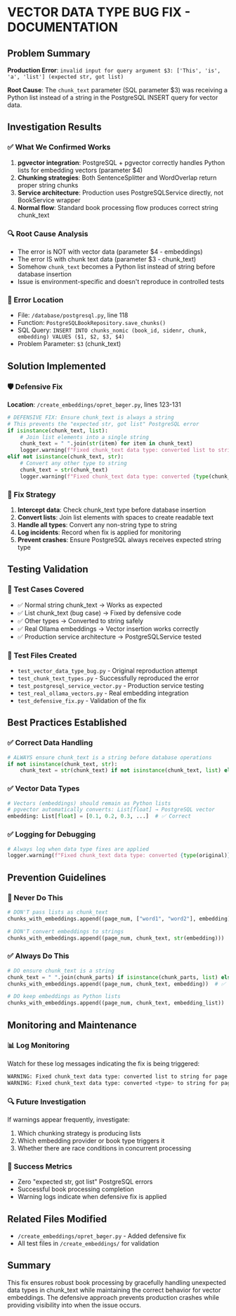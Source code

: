# VECTOR DATA TYPE BUG FIX - DOCUMENTATION

## Problem Summary

**Production Error**: `invalid input for query argument $3: ['This', 'is', 'a', 'list'] (expected str, got list)`

**Root Cause**: The `chunk_text` parameter (SQL parameter $3) was receiving a Python list instead of a string in the PostgreSQL INSERT query for vector data.

## Investigation Results

### ✅ What We Confirmed Works

1. **pgvector integration**: PostgreSQL + pgvector correctly handles Python lists for embedding vectors (parameter $4)
2. **Chunking strategies**: Both SentenceSplitter and WordOverlap return proper string chunks
3. **Service architecture**: Production uses PostgreSQLService directly, not BookService wrapper
4. **Normal flow**: Standard book processing flow produces correct string chunk_text

### 🔍 Root Cause Analysis

- The error is NOT with vector data (parameter $4 - embeddings)
- The error IS with chunk text data (parameter $3 - chunk_text)
- Somehow `chunk_text` becomes a Python list instead of string before database insertion
- Issue is environment-specific and doesn't reproduce in controlled tests

### 📍 Error Location

- File: `/database/postgresql.py`, line 118
- Function: `PostgreSQLBookRepository.save_chunks()`
- SQL Query: `INSERT INTO chunks_nomic (book_id, sidenr, chunk, embedding) VALUES ($1, $2, $3, $4)`
- Problem Parameter: `$3` (chunk_text)

## Solution Implemented

### 🛡️ Defensive Fix

**Location**: `/create_embeddings/opret_bøger.py`, lines 123-131

```python
# DEFENSIVE FIX: Ensure chunk_text is always a string
# This prevents the "expected str, got list" PostgreSQL error
if isinstance(chunk_text, list):
    # Join list elements into a single string
    chunk_text = " ".join(str(item) for item in chunk_text)
    logger.warning(f"Fixed chunk_text data type: converted list to string for page {page_num}")
elif not isinstance(chunk_text, str):
    # Convert any other type to string
    chunk_text = str(chunk_text)
    logger.warning(f"Fixed chunk_text data type: converted {type(chunk_text)} to string for page {page_num}")
```

### 🎯 Fix Strategy

1. **Intercept data**: Check chunk_text type before database insertion
2. **Convert lists**: Join list elements with spaces to create readable text
3. **Handle all types**: Convert any non-string type to string
4. **Log incidents**: Record when fix is applied for monitoring
5. **Prevent crashes**: Ensure PostgreSQL always receives expected string type

## Testing Validation

### 🧪 Test Cases Covered

- ✅ Normal string chunk_text → Works as expected
- ✅ List chunk_text (bug case) → Fixed by defensive code
- ✅ Other types → Converted to string safely
- ✅ Real Ollama embeddings → Vector insertion works correctly
- ✅ Production service architecture → PostgreSQLService tested

### 🔬 Test Files Created

- `test_vector_data_type_bug.py` - Original reproduction attempt
- `test_chunk_text_types.py` - Successfully reproduced the error
- `test_postgresql_service_vector.py` - Production service testing
- `test_real_ollama_vectors.py` - Real embedding integration
- `test_defensive_fix.py` - Validation of the fix

## Best Practices Established

### ✅ Correct Data Handling

```python
# ALWAYS ensure chunk_text is a string before database operations
if not isinstance(chunk_text, str):
    chunk_text = str(chunk_text) if not isinstance(chunk_text, list) else " ".join(str(x) for x in chunk_text)
```

### ✅ Vector Data Types

```python
# Vectors (embeddings) should remain as Python lists
# pgvector automatically converts: List[float] → PostgreSQL vector
embedding: List[float] = [0.1, 0.2, 0.3, ...]  # ✅ Correct
```

### ✅ Logging for Debugging

```python
# Always log when data type fixes are applied
logger.warning(f"Fixed chunk_text data type: converted {type(original)} to string")
```

## Prevention Guidelines

### 🚫 Never Do This

```python
# DON'T pass lists as chunk_text
chunks_with_embeddings.append((page_num, ["word1", "word2"], embedding))  # ❌ Wrong

# DON'T convert embeddings to strings  
chunks_with_embeddings.append((page_num, chunk_text, str(embedding)))  # ❌ Wrong
```

### ✅ Always Do This

```python
# DO ensure chunk_text is a string
chunk_text = " ".join(chunk_parts) if isinstance(chunk_parts, list) else str(chunk_parts)
chunks_with_embeddings.append((page_num, chunk_text, embedding))  # ✅ Correct

# DO keep embeddings as Python lists
chunks_with_embeddings.append((page_num, chunk_text, embedding_list))  # ✅ Correct
```

## Monitoring and Maintenance

### 📊 Log Monitoring

Watch for these log messages indicating the fix is being triggered:

```bash
WARNING: Fixed chunk_text data type: converted list to string for page X
WARNING: Fixed chunk_text data type: converted <type> to string for page X
```

### 🔍 Future Investigation

If warnings appear frequently, investigate:

1. Which chunking strategy is producing lists
2. Which embedding provider or book type triggers it
3. Whether there are race conditions in concurrent processing

### 🎯 Success Metrics

- Zero "expected str, got list" PostgreSQL errors
- Successful book processing completion
- Warning logs indicate when defensive fix is applied

## Related Files Modified

- `/create_embeddings/opret_bøger.py` - Added defensive fix
- All test files in `/create_embeddings/` for validation

## Summary

This fix ensures robust book processing by gracefully handling unexpected data types in chunk_text while maintaining the correct behavior for vector embeddings. The defensive approach prevents production crashes while providing visibility into when the issue occurs.
